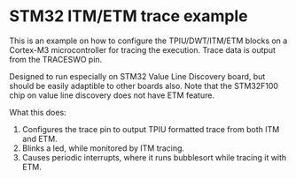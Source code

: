 # STM32 ITM/ETM trace example

This is an example on how to configure the TPIU/DWT/ITM/ETM blocks
on a Cortex-M3 microcontroller for tracing the execution. Trace data is
output from the TRACESWO pin.

Designed to run especially on STM32 Value Line Discovery board, but should
be easily adaptible to other boards also. Note that the STM32F100 chip on
value line discovery does not have ETM feature.

What this does:

1. Configures the trace pin to output TPIU formatted trace from both ITM and ETM.
2. Blinks a led, while monitored by ITM tracing.
3. Causes periodic interrupts, where it runs bubblesort while tracing it with ETM.
